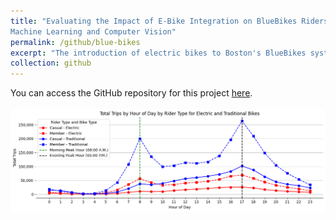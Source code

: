 ```yaml
---
title: "Evaluating the Impact of E-Bike Integration on BlueBikes Ridership Patterns Using
Machine Learning and Computer Vision"
permalink: /github/blue-bikes
excerpt: "The introduction of electric bikes to Boston's BlueBikes system has likely altered trip dynamics, including trip durations, demand patterns, and station usage. This analysis explores the impact of e-bikes on these factors, focusing on differences in trip lengths, popular routes, station turnover, and mode choice between electric and traditional bikes. By comparing e-bike trips with traditional bike trips, the goal is to understand how e-bikes influence overall system performance, user behavior, and mode preferences. These insights will help inform strategies for optimizing bike distribution and enhancing the efficiency of the bike-sharing system.<br/><img src='/images/blue_bike.png'>"
collection: github
---
```


You can access the GitHub repository for this project [here](https://github.com/NatDave/blue-bikes/).<br/><br/><img src='/images/blue_bike.png'>
